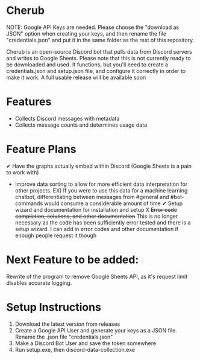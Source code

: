 # Cherub
NOTE: Google API Keys are needed. Please choose the "download as JSON" option when creating your keys, and then rename the file "credentials.json" and put it in the same folder as the rest of this repository.

Cherub is an open-source Discord bot that pulls data from Discord servers and writes to Google Sheets.
Please note that this is not currently ready to be downloaded and used. It functions, but you'll need to create a credentials.json and setup.json file, and configure it correctly in order to make it work. A full usable release will be available soon

# Features
- Collects Discord messages with metadata
- Collects message counts and determines usage data

# Feature Plans
✔ Have the graphs actually embed within Discord (Google Sheets is a pain to work with)
- Improve data sorting to allow for more efficient data interpretation for other projects. 
      EX) If you were to use this data for a machine learning chatbot, differentiating between messages from #general and #bot-commands               would consume a considerable amount of time
✔ Setup wizard and documentation for installation and setup
X ~~Error code compilation, solutions, and other documentation~~
This is no longer necessary as the code has been sufficiently error tested and there is a setup wizard. I can add in error codes and               other documentation if enough people request it though

# Next Feature to be added:
Rewrite of the program to remove Google Sheets API, as it's request limit disables accurate logging.

# Setup Instructions
1. Download the latest version from releases
2. Create a Google API User and generate your keys as a JSON file. Rename the .json file "credentials.json"
3. Make a Discord Bot User and save the token somewhere
4. Run setup.exe, then discord-data-collection.exe
